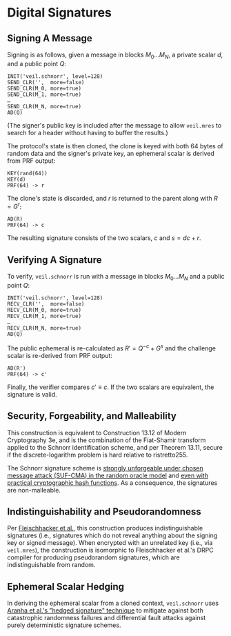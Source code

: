 # Digital Signatures

## Signing A Message

Signing is as follows, given a message in blocks $M_0...M_N$, a private scalar $d$, and a public point $Q$:

```text
INIT('veil.schnorr', level=128)
SEND_CLR('',  more=false)
SEND_CLR(M_0, more=true)
SEND_CLR(M_1, more=true)
…
SEND_CLR(M_N, more=true)
AD(Q)
```

(The signer's public key is included after the message to allow `veil.mres` to search for a header without having to
buffer the results.)

The protocol's state is then cloned, the clone is keyed with both 64 bytes of random data and the signer's private key,
an ephemeral scalar is derived from PRF output:

```text
KEY(rand(64))
KEY(d)
PRF(64) -> r
```

The clone's state is discarded, and $r$ is returned to the parent along with $R = G^r$:

```text
AD(R)
PRF(64) -> c
```

The resulting signature consists of the two scalars, $c$ and $s = dc + r$.

## Verifying A Signature

To verify, `veil.schnorr` is run with a message in blocks $M_0...M_N$ and a public point $Q$:

```text
INIT('veil.schnorr', level=128)
RECV_CLR('',  more=false)
RECV_CLR(M_0, more=true)
RECV_CLR(M_1, more=true)
…
RECV_CLR(M_N, more=true)
AD(Q)
```

The public ephemeral is re-calculated as $R' = Q^{-c} + G^s$ and the challenge scalar is re-derived from PRF output:

```
AD(R')
PRF(64) -> c'
```

Finally, the verifier compares $c' \equiv c$. If the two scalars are equivalent, the signature is valid.

## Security, Forgeability, and Malleability

This construction is equivalent to Construction 13.12 of Modern Cryptography 3e, and is the combination of the
Fiat-Shamir transform applied to the Schnorr identification scheme, and per Theorem 13.11, secure if the
discrete-logarithm problem is hard relative to ristretto255.

The Schnorr signature scheme
is [strongly unforgeable under chosen message attack (SUF-CMA) in the random oracle model][schnorr-cma]
and [even with practical cryptographic hash functions][schnorr-hash]. As a consequence, the signatures are
non-malleable.

## Indistinguishability and Pseudorandomness

Per [Fleischhacker et al.][ind-sig], this construction produces indistinguishable signatures (i.e., signatures which do
not reveal anything about the signing key or signed message). When encrypted with an unrelated key (i.e.,
via `veil.mres`), the construction is isomorphic to Fleischhacker et al.'s DRPC compiler for producing pseudorandom
signatures, which are indistinguishable from random.

## Ephemeral Scalar Hedging

In deriving the ephemeral scalar from a cloned context, `veil.schnorr` uses [Aranha et al.'s
"hedged signature" technique][hedge] to mitigate against both catastrophic randomness failures and differential fault
attacks against purely deterministic signature schemes.


[schnorr-cma]: https://www.di.ens.fr/david.pointcheval/Documents/Papers/2000_joc.pdf

[schnorr-hash]: http://www.neven.org/papers/schnorr.pdf

[ind-sig]: https://eprint.iacr.org/2011/673.pdf

[hedge]: https://eprint.iacr.org/2019/956.pdf